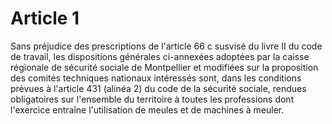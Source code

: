 # Article 1

Sans préjudice des prescriptions de l'article 66 c susvisé du livre II du code de travail, les dispositions générales ci-annexées adoptées par la caisse régionale de sécurité sociale de Montpellier et modifiées sur la proposition des comités techniques nationaux intéressés sont, dans les conditions prévues à l'article 431 (alinéa 2) du code de la sécurité sociale, rendues obligatoires sur l'ensemble du territoire à toutes les professions dont l'exercice entraîne l'utilisation de meules et de machines à meuler.
